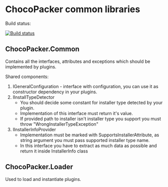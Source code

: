 # ChocoPacker common libraries

Build status:

[![Build status](https://ci.appveyor.com/api/projects/status/1mhqmnv9qq61mkq1?svg=true)](https://ci.appveyor.com/project/nitridan/chocopacker-core)

## ChocoPacker.Common 

Contains all the interfaces, attributes and exceptions which should be implemented by plugins.

Shared components:

1. IGeneralConfiguration - interface with configuration, you can use it as constructor dependency in your plugins.
2. IInstallTypeDetector
    - You should decide some constant for installer type detected by your plugin. 
    - Implementation of this interface must return it's value.
    - If provided path to installer isn't installer type you support you must throw "WrongInstallerTypeException"
3. IInstallerInfoProvider
    - Implementation must be marked with SupportsInstallerAttribute, as string argument you must pass supported installer type name.
    - In this interface you have to extract as much data as possible and return it inside InstallerInfo class
    
## ChocoPacker.Loader

Used to load and instantiate plugins.